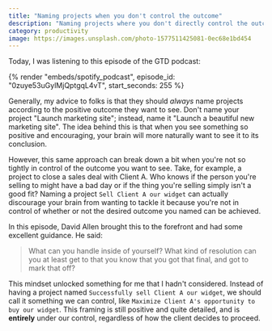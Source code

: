```yaml
---
title: "Naming projects when you don't control the outcome"
description: "Naming projects where you don't directly control the outcome can be challenging. As usual, David Allen's got a better way."
category: productivity
image: https://images.unsplash.com/photo-1577511425081-0ec68e1bd454
---
```


Today, I was listening to this episode of the GTD podcast:

{% render "embeds/spotify_podcast", episode_id: "0zuye53uGylMjQptgqL4vT", start_seconds: 255 %}

Generally, my advice to folks is that they should _always_ name projects according to the positive outcome they want to see.
Don't name your project "Launch marketing site"; instead, name it "Launch a beautiful new marketing site". The idea behind this
is that when you see something so positive and encouraging, your brain will more naturally want to see it to its conclusion.

However, this same approach can break down a bit when you're not so tightly in control of the outcome you want to see. Take, for example, a project to close a sales deal with Client A.
Who knows if the person you're selling to might have a bad day or if the thing you're selling simply isn't a good fit? Naming a project `Sell Client A our widget` can actually
discourage your brain from wanting to tackle it because you're not in control of whether or not the desired outcome you named can be achieved.

In this episode, David Allen brought this to the forefront and had some excellent guidance. He said:

> What can you handle inside of yourself? What kind of resolution can you at least get to that you know that you got that final, and got to mark that off?

This mindset unlocked something for me that I hadn't considered. Instead of having a project named `Successfully sell Client A our widget`, we should call it something we can
control, like `Maximize Client A's opportunity to buy our widget`. This framing is still positive and quite detailed, and is **entirely** under our control, regardless of how
the client decides to proceed.
